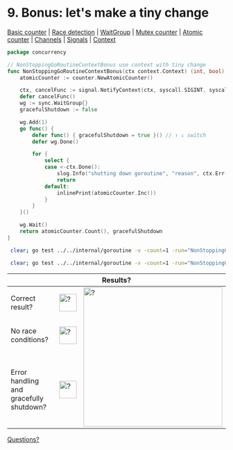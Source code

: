 # 9. Bonus: let's make a tiny change

[Basic counter](counter/basic.md) | [Race detection](race/race.md) | [WaitGroup](../../internal/concurrency/sync/waitgroup/README.md) | [Mutex counter](counter/mutex.md) | [Atomic counter](counter/atomic.md) | [Channels](../../internal/concurrency/channel/README.md) | [Signals](../../internal/concurrency/signal/README.md) | [Context](../../internal/concurrency/context/README.md)

```go
package concurrency

// NonStoppingGoRoutineContextBonus use context with tiny change
func NonStoppingGoRoutineContextBonus(ctx context.Context) (int, bool) {
	atomicCounter := counter.NewAtomicCounter()

	ctx, cancelFunc := signal.NotifyContext(ctx, syscall.SIGINT, syscall.SIGTERM)
	defer cancelFunc()
	wg := sync.WaitGroup{}
	gracefulShutdown := false

	wg.Add(1)
	go func() {
		defer func() { gracefulShutdown = true }() // ↑ ↓ switch 
		defer wg.Done()

		for {
			select {
			case <-ctx.Done():
				slog.Info("shutting down goroutine", "reason", ctx.Err())
				return
			default:
				inlinePrint(atomicCounter.Inc())
			}
		}
	}()

	wg.Wait()
	return atomicCounter.Count(), gracefulShutdown
}
```

```bash
 clear; go test ../../internal/goroutine -v -count=1 -run="NonStoppingGoRoutineContextBonus$" 
```

```bash
 clear; go test ../../internal/goroutine -v -count=1 -run="NonStoppingGoRoutineContextBonus$" -race 
```

<table>
<thead> 
  <tr> 
    <th colspan="3">Results?</th> 
  </tr>
</thead>
<tbody>
  <tr>
    <td>Correct result?</td>
    <td><img height="40" src="../images/question.svg" width="40" alt="?"/></td>
    <td rowspan="3"><img height="320" src="https://media.giphy.com/media/U1TgwOffGUqxQYClV1/giphy.gif" alt="?"/></td>
  </tr> 
  <tr>
    <td>No race conditions?</td>
    <td><img height="40" src="../images/question.svg" width="40" alt="?"/></td> 
  </tr>
  <tr>
    <td>Error handling and gracefully shutdown?</td>
    <td><img height="40" src="../images/question.svg" width="40" alt="?"/></td>
  </tr>
</tbody>
</table> 

[Questions?](questions.md)